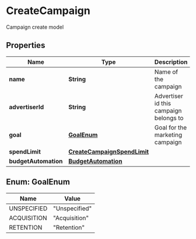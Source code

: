 

# CreateCampaign

Campaign create model

## Properties

| Name | Type | Description | Notes |
|------------ | ------------- | ------------- | -------------|
|**name** | **String** | Name of the campaign |  |
|**advertiserId** | **String** | Advertiser id this campaign belongs to |  |
|**goal** | [**GoalEnum**](#GoalEnum) | Goal for the marketing campaign |  |
|**spendLimit** | [**CreateCampaignSpendLimit**](CreateCampaignSpendLimit.md) |  |  |
|**budgetAutomation** | [**BudgetAutomation**](BudgetAutomation.md) |  |  [optional] |



## Enum: GoalEnum

| Name | Value |
|---- | -----|
| UNSPECIFIED | &quot;Unspecified&quot; |
| ACQUISITION | &quot;Acquisition&quot; |
| RETENTION | &quot;Retention&quot; |



